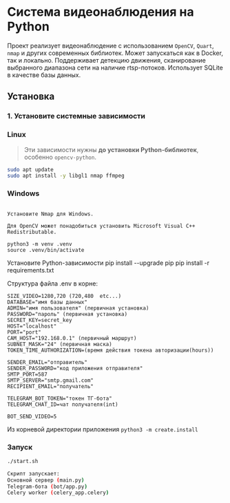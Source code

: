 # Система видеонаблюдения на Python

Проект реализует видеонаблюдение с использованием `OpenCV`, `Quart`, `nmap` и других современных библиотек. Может запускаться как в Docker, так и локально.
Поддерживает детекцию движения, сканирование выбранного диапазона сети на наличие rtsp-потоков.
Использует SQLite в качестве базы данных.

## Установка

### 1. Установите системные зависимости
### Linux

> Эти зависимости нужны **до установки Python-библиотек**, особенно `opencv-python`.

```bash
sudo apt update
sudo apt install -y libgl1 nmap ffmpeg
```

### Windows
```Установите Python 3.12+ (обязательно выберите опцию "Add Python to PATH").

Установите Nmap для Windows.

Для OpenCV может понадобиться установить Microsoft Visual C++ Redistributable.
```

```Создайте и активируйте виртуальное окружение
python3 -m venv .venv
source .venv/bin/activate
```

Установите Python-зависимости
pip install --upgrade pip
pip install -r requirements.txt

Структура файла .env в корне:
```
SIZE_VIDEO=1280,720 (720,480  etc...)
DATABASE="имя базы данных"
ADMIN="имя пользователя" (первичная установка)
PASSWORD="пароль" (первичная установка)
SECRET_KEY=secret_key
HOST="localhost"
PORT="port"
CAM_HOST="192.168.0.1" (первичный маршрут)
SUBNET_MASK="24" (первичная маска)
TOKEN_TIME_AUTHORIZATION=(время действия токена авторизации(hours))

SENDER_EMAIL="отправитель"
SENDER_PASSWORD="код приложения отправителя"
SMTP_PORT=587
SMTP_SERVER="smtp.gmail.com"
RECIPIENT_EMAIL="получатель"

TELEGRAM_BOT_TOKEN="токен ТГ-бота"
TELEGRAM_CHAT_ID=чат получателя(int)

BOT_SEND_VIDEO=5
```

Из корневой директории приложения
```python3 -m create.install```

### Запуск

```bash
./start.sh

Скрипт запускает:
Основной сервер (main.py)
Telegram-бота (bot/app.py)
Celery worker (celery_app.celery)